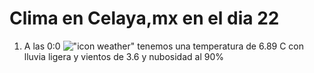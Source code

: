 # Clima en Celaya,mx en el dia 22

1. A las 0:0 !["icon weather"](http://openweathermap.org/img/w/10n.png) tenemos una temperatura de 6.89 C con lluvia ligera y  vientos de 3.6 y nubosidad al 90%
